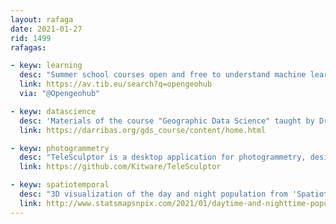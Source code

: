```yaml
---
layout: rafaga
date: 2021-01-27
rid: 1499
rafagas:

- keyw: learning
  desc: "Summer school courses open and free to understand machine learning and spatial analysis, among other interesting topics"
  link: https://av.tib.eu/search?q=opengeohub
  via: "@Opengeohub"

- keyw: datascience
  desc: 'Materials of the course "Geographic Data Science" taught by Dr. Dani Arribas-Bel in the autumn of 2020 at the University of Liverpool now open'
  link: https://darribas.org/gds_course/content/home.html

- keyw: photogrammetry
  desc: "TeleSculptor is a desktop application for photogrammetry, designed for video captured with drones and with metadata of GPS and IMU but also for collections of images and non-geospatial data"
  link: https://github.com/Kitware/TeleSculptor

- keyw: spatiotemporal
  desc: "3D visualization of the day and night population from 'Spatiotemporal activity and population mapping in Europe (ENACT)' of 2011 that provides data in a 1 km grid"
  link: http://www.statsmapsnpix.com/2021/01/daytime-and-nighttime-population.html
---
```

